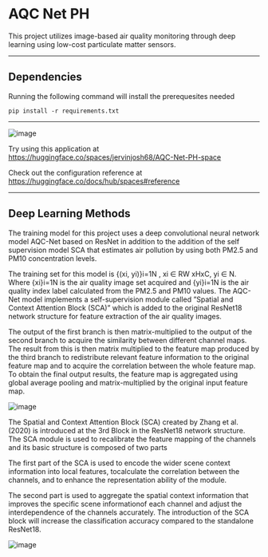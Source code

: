 # AQC Net PH

This project utilizes image-based air quality monitoring through deep learning using low-cost particulate matter sensors. 

___________________________________________________________________________________________________________________________________________________________________________________________________________________

## Dependencies
Running the following command will install the prerequesites needed

```
pip install -r requirements.txt
```

___________________________________________________________________________________________________________________________________________________________________________________________________________________
![image](https://github.com/harveydB/AQC-Net-PH/assets/80321695/bb47e59d-abdb-4b13-815e-76a2ecfcaf31)


Try using this application at https://huggingface.co/spaces/jervinjosh68/AQC-Net-PH-space

Check out the configuration reference at https://huggingface.co/docs/hub/spaces#reference

___________________________________________________________________________________________________________________________________________________________________________________________________________________
## Deep Learning Methods

The training model for this project uses a deep convolutional neural network model AQC-Net based on ResNet in addition to the addition of the self supervision model SCA that estimates air pollution by using both PM2.5 and PM10 concentration levels. 

The training set for this model is {(xi, yi)}i=1N , xi ∈ RW xHxC, yi ∈ N. Where {xi}i=1N is the air quality image set acquired and {yi}i=1N is the air quality index label calculated from the PM2.5 and PM10 values. The AQC-Net model implements a self-supervision module called ”Spatial and Context Attention Block (SCA)” which is added to the original ResNet18 network structure for feature extraction of the air quality images.

The output of the first branch is then matrix-multiplied to the output of the second branch to acquire the similarity between different channel maps. The result from this is then matrix multiplied to the feature map produced by the third branch to redistribute relevant feature information to the original feature map and to acquire the correlation between the whole feature map. To obtain the final output results, the feature map is aggregated using global average pooling and matrix-multiplied by the original input feature map.

![image](https://github.com/harveydB/AQC-Net-PH/assets/80321695/ea242e04-d3c6-43b2-9767-533a3db6f8d3)

The Spatial and Context Attention Block (SCA) created by Zhang et al.(2020)  is introduced at the 3rd Block in the ResNet18 network structure. The SCA module is used to recalibrate the feature mapping of the channels and its basic structure is composed of two parts

The first part of the SCA is used to encode the wider scene context information into local features, tocalculate the correlation between the channels, and to enhance the representation ability of the module. 

The second part is used to aggregate the spatial context information that improves the specific scene informationof each channel and adjust the interdependence of the channels accurately. The introduction of the SCA block will increase the classification accuracy compared to the standalone ResNet18.


![image](https://github.com/harveydB/AQC-Net-PH/assets/80321695/e42c497b-2d58-4166-a2b4-28719934631e)





